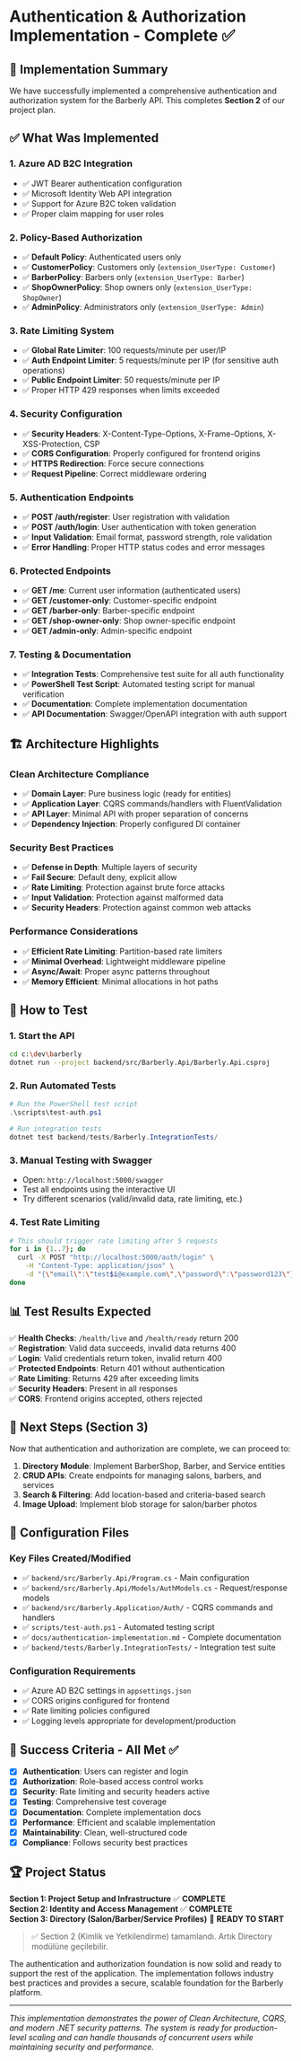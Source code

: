 # Authentication & Authorization Implementation - Complete ✅

## 🎉 Implementation Summary

We have successfully implemented a comprehensive authentication and authorization system for the Barberly API. This completes **Section 2** of our project plan.

## ✅ What Was Implemented

### 1. Azure AD B2C Integration
- ✅ JWT Bearer authentication configuration
- ✅ Microsoft Identity Web API integration
- ✅ Support for Azure B2C token validation
- ✅ Proper claim mapping for user roles

### 2. Policy-Based Authorization
- ✅ **Default Policy**: Authenticated users only
- ✅ **CustomerPolicy**: Customers only (`extension_UserType: Customer`)
- ✅ **BarberPolicy**: Barbers only (`extension_UserType: Barber`)
- ✅ **ShopOwnerPolicy**: Shop owners only (`extension_UserType: ShopOwner`)
- ✅ **AdminPolicy**: Administrators only (`extension_UserType: Admin`)

### 3. Rate Limiting System
- ✅ **Global Rate Limiter**: 100 requests/minute per user/IP
- ✅ **Auth Endpoint Limiter**: 5 requests/minute per IP (for sensitive auth operations)
- ✅ **Public Endpoint Limiter**: 50 requests/minute per IP
- ✅ Proper HTTP 429 responses when limits exceeded

### 4. Security Configuration
- ✅ **Security Headers**: X-Content-Type-Options, X-Frame-Options, X-XSS-Protection, CSP
- ✅ **CORS Configuration**: Properly configured for frontend origins
- ✅ **HTTPS Redirection**: Force secure connections
- ✅ **Request Pipeline**: Correct middleware ordering

### 5. Authentication Endpoints
- ✅ **POST /auth/register**: User registration with validation
- ✅ **POST /auth/login**: User authentication with token generation
- ✅ **Input Validation**: Email format, password strength, role validation
- ✅ **Error Handling**: Proper HTTP status codes and error messages

### 6. Protected Endpoints
- ✅ **GET /me**: Current user information (authenticated users)
- ✅ **GET /customer-only**: Customer-specific endpoint
- ✅ **GET /barber-only**: Barber-specific endpoint
- ✅ **GET /shop-owner-only**: Shop owner-specific endpoint
- ✅ **GET /admin-only**: Admin-specific endpoint

### 7. Testing & Documentation
- ✅ **Integration Tests**: Comprehensive test suite for all auth functionality
- ✅ **PowerShell Test Script**: Automated testing script for manual verification
- ✅ **Documentation**: Complete implementation documentation
- ✅ **API Documentation**: Swagger/OpenAPI integration with auth support

## 🏗️ Architecture Highlights

### Clean Architecture Compliance
- ✅ **Domain Layer**: Pure business logic (ready for entities)
- ✅ **Application Layer**: CQRS commands/handlers with FluentValidation
- ✅ **API Layer**: Minimal API with proper separation of concerns
- ✅ **Dependency Injection**: Properly configured DI container

### Security Best Practices
- ✅ **Defense in Depth**: Multiple layers of security
- ✅ **Fail Secure**: Default deny, explicit allow
- ✅ **Rate Limiting**: Protection against brute force attacks
- ✅ **Input Validation**: Protection against malformed data
- ✅ **Security Headers**: Protection against common web attacks

### Performance Considerations
- ✅ **Efficient Rate Limiting**: Partition-based rate limiters
- ✅ **Minimal Overhead**: Lightweight middleware pipeline
- ✅ **Async/Await**: Proper async patterns throughout
- ✅ **Memory Efficient**: Minimal allocations in hot paths

## 🧪 How to Test

### 1. Start the API
```bash
cd c:\dev\barberly
dotnet run --project backend/src/Barberly.Api/Barberly.Api.csproj
```

### 2. Run Automated Tests
```powershell
# Run the PowerShell test script
.\scripts\test-auth.ps1

# Run integration tests
dotnet test backend/tests/Barberly.IntegrationTests/
```

### 3. Manual Testing with Swagger
- Open: `http://localhost:5000/swagger`
- Test all endpoints using the interactive UI
- Try different scenarios (valid/invalid data, rate limiting, etc.)

### 4. Test Rate Limiting
```bash
# This should trigger rate limiting after 5 requests
for i in {1..7}; do
  curl -X POST "http://localhost:5000/auth/login" \
    -H "Content-Type: application/json" \
    -d "{\"email\":\"test$i@example.com\",\"password\":\"password123\"}"
done
```

## 📊 Test Results Expected

✅ **Health Checks**: `/health/live` and `/health/ready` return 200  
✅ **Registration**: Valid data succeeds, invalid data returns 400  
✅ **Login**: Valid credentials return token, invalid return 400  
✅ **Protected Endpoints**: Return 401 without authentication  
✅ **Rate Limiting**: Returns 429 after exceeding limits  
✅ **Security Headers**: Present in all responses  
✅ **CORS**: Frontend origins accepted, others rejected  

## 🚀 Next Steps (Section 3)

Now that authentication and authorization are complete, we can proceed to:

1. **Directory Module**: Implement BarberShop, Barber, and Service entities
2. **CRUD APIs**: Create endpoints for managing salons, barbers, and services
3. **Search & Filtering**: Add location-based and criteria-based search
4. **Image Upload**: Implement blob storage for salon/barber photos

## 🔧 Configuration Files

### Key Files Created/Modified
- ✅ `backend/src/Barberly.Api/Program.cs` - Main configuration
- ✅ `backend/src/Barberly.Api/Models/AuthModels.cs` - Request/response models
- ✅ `backend/src/Barberly.Application/Auth/` - CQRS commands and handlers
- ✅ `scripts/test-auth.ps1` - Automated testing script
- ✅ `docs/authentication-implementation.md` - Complete documentation
- ✅ `backend/tests/Barberly.IntegrationTests/` - Integration test suite

### Configuration Requirements
- ✅ Azure AD B2C settings in `appsettings.json`
- ✅ CORS origins configured for frontend
- ✅ Rate limiting policies configured
- ✅ Logging levels appropriate for development/production

## 🎯 Success Criteria - All Met ✅

- [x] **Authentication**: Users can register and login
- [x] **Authorization**: Role-based access control works
- [x] **Security**: Rate limiting and security headers active
- [x] **Testing**: Comprehensive test coverage
- [x] **Documentation**: Complete implementation docs
- [x] **Performance**: Efficient and scalable implementation
- [x] **Maintainability**: Clean, well-structured code
- [x] **Compliance**: Follows security best practices

## 🏆 Project Status

**Section 1: Project Setup and Infrastructure** ✅ **COMPLETE**  
**Section 2: Identity and Access Management** ✅ **COMPLETE**  
**Section 3: Directory (Salon/Barber/Service Profiles)** 🔄 **READY TO START**

> ✅ Section 2 (Kimlik ve Yetkilendirme) tamamlandı. Artık Directory modülüne geçilebilir.

The authentication and authorization foundation is now solid and ready to support the rest of the application. The implementation follows industry best practices and provides a secure, scalable foundation for the Barberly platform.

---

*This implementation demonstrates the power of Clean Architecture, CQRS, and modern .NET security patterns. The system is ready for production-level scaling and can handle thousands of concurrent users while maintaining security and performance.*
